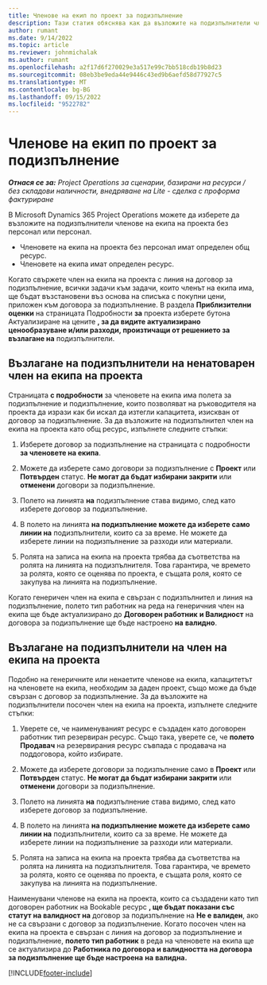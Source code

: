 ```yaml
---
title: Членове на екип по проект за подизпълнение
description: Тази статия обяснява как да възложите на подизпълнители членовете на екипа на проекта в Microsoft Dynamics 365 Project Operations.
author: rumant
ms.date: 9/14/2022
ms.topic: article
ms.reviewer: johnmichalak
ms.author: rumant
ms.openlocfilehash: a2f17d6f270029e3a517e99c7bb518cdb19b8d23
ms.sourcegitcommit: 08eb3be9eda44e9446c43ed9b6aefd58d77927c5
ms.translationtype: MT
ms.contentlocale: bg-BG
ms.lasthandoff: 09/15/2022
ms.locfileid: "9522782"
---
```

# <a name="subcontracting-project-team-members"></a>Членове на екип по проект за подизпълнение

_**Отнася се за:** Project Operations за сценарии, базирани на ресурси / без складови наличности, внедряване на Lite - сделка с проформа фактуриране_

В Microsoft Dynamics 365 Project Operations можете да изберете да възложите на подизпълнители членове на екипа на проекта без персонал или персонал.

- Членовете на екипа на проекта без персонал имат определен общ ресурс.
- Членовете на екипа имат определен ресурс.

Когато свържете член на екипа на проекта с линия на договор за подизпълнение, всички задачи към задачи, които членът на екипа има, ще бъдат възстановени въз основа на списъка с покупни цени, приложен към договора за подизпълнение.  В раздела **Приблизителни оценки** на страницата Подробности **за** проекта изберете бутона Актуализиране на цените **, за да видите актуализирано ценообразуване и/или разходи, произтичащи от решението за възлагане на** подизпълнители. 

## <a name="subcontracting-an-unstaffed-project-team-member"></a>Възлагане на подизпълнители на ненатоварен член на екипа на проекта
Страницата **с подробности** за членовете на екипа има полета за подизпълнение и подизпълнение, които позволяват на ръководителя на проекта да изрази как би искал да изтегли капацитета, изискван от договор за подизпълнение. За да възложите на подизпълнител член на екипа на проекта като общ ресурс, изпълнете следните стъпки:

1.  Изберете договор за подизпълнение на страницата с подробности **за членовете на екипа**.

2.  Можете да изберете само договори за подизпълнение с **Проект** или **Потвърден** статус. **Не могат да бъдат избирани закрити** или **отменени** договори за подизпълнение. 

3.  Полето на линията **на** подизпълнение става видимо, след като изберете договор за подизпълнение.

4.  В полето на линията **на подизпълнение можете да изберете само линии на** подизпълнители, които са за време. Не можете да изберете линии на подизпълнение за разходи или материали.

5.  Ролята на записа на екипа на проекта трябва да съответства на ролята на линията на подизпълнителя. Това гарантира, че времето за ролята, която се оценява по проекта, е същата роля, която се закупува на линията на подизпълнение. 

Когато генеричен член на екипа е свързан с подизпълнител и линия на подизпълнение, полето тип работник на реда на генеричния член на екипа ще бъде актуализирано до **Договорен работник** **и Валидност** на договора за подизпълнение ще бъде настроено **на** **валидно**.

## <a name="subcontracting-a-staffed-project-team-member"></a>Възлагане на подизпълнители на член на екипа на проекта
Подобно на генеричните или ненаетите членове на екипа, капацитетът на членовете на екипа, необходим за даден проект, също може да бъде свързан с договор за подизпълнение. За да възложите на подизпълнители посочен член на екипа на проекта, изпълнете следните стъпки:

1.  Уверете се, че наименуваният ресурс е създаден като договорен работник тип резервиран ресурс. Също така, уверете се, че **полето Продавач** на резервирания ресурс съвпада с продавача на поддоговора, който избирате. 

2.  Можете да изберете договори за подизпълнение само в **Проект** или **Потвърден** статус. **Не могат да бъдат избирани закрити** или **отменени** договори за подизпълнение. 

3.  Полето на линията **на** подизпълнение става видимо, след като изберете договор за подизпълнение.

4.  В полето на линията **на подизпълнение можете да изберете само линии на** подизпълнители, които са за време. Не можете да изберете линии на подизпълнение за разходи или материали.

5.  Ролята на записа на екипа на проекта трябва да съответства на ролята на линията на подизпълнителя. Това гарантира, че времето за ролята, която се оценява по проекта, е същата роля, която се закупува на линията на подизпълнение. 

Наименувани членове на екипа на проекта, които са създадени като тип договорен работник на Bookable ресурс **, ще бъдат показани със статут на валидност на** договор за подизпълнение на **Не е валиден**, ако не са свързани с договор за подизпълнение. Когато посочен член на екипа на проекта е свързан с линия на договор за подизпълнение и подизпълнение, **полето тип работник** в реда на членовете на екипа ще се актуализира до **Работника по договора и валидността на договора за подизпълнение ще бъде настроена** **на** **валидна.**

[!INCLUDE[footer-include](../../includes/footer-banner.md)]
